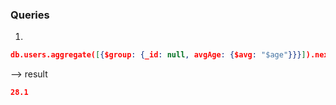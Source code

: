 ### Queries

1. 

```json
db.users.aggregate([{$group: {_id: null, avgAge: {$avg: "$age"}}}]).next().avgAge
```
 --> result 
 
 ``` json
 28.1
 ```